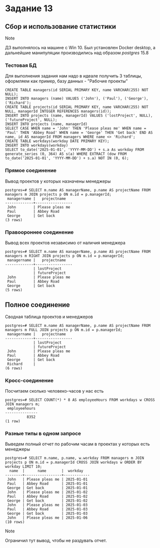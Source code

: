 # Задание 13
## Сбор и использование статистики 
> [!NOTE]
> ДЗ выполнялось на машине с Win 10. Был установлен Docker desktop, а дальнейшие манипуляции производились над образом *postgres* 15.8
### Тестовая БД
Для выполнения задания нам надо в идеале получить 3 таблицы, оформляем как пример, базу данных - "Рабочие проекты"
```
CREATE TABLE managers(id SERIAL PRIMARY KEY, name VARCHAR(255) NOT NULL);
INSERT INTO managers (name) VALUES ('John'), ('Paul'), ('George'), ('Richard');
CREATE TABLE projects(id SERIAL PRIMARY KEY, name VARCHAR(255) NOT NULL, managerId INTEGER REFERENCES managers(id));
INSERT INTO projects (name, managerId) VALUES ('lostProject', NULL), ('futureProject', NULL);
INSERT INTO projects (name, managerId)
SELECT CASE WHEN name = 'John' THEN 'Please pleas me' WHEN name = 'Paul' THEN 'Abbey Road' WHEN name = 'George' THEN 'Get back' END AS name, id AS managerId FROM managers WHERE name <> 'Richard';
CREATE TABLE workdays(workday DATE PRIMARY KEY);
INSERT INTO workdays(workday)
SELECT to_date('2025-01-01', 'YYYY-MM-DD') + s.a As workday FROM generate_series (0, 364) AS s(a) WHERE EXTRACT (dow FROM to_date('2025-01-01', 'YYYY-MM-DD') + s.a) NOT IN (0, 6);
```
### Прямое соединение
Вывод проектов у которых назначены менеджеры
```
postgres=# SELECT m.name AS managerName, p.name AS projectName FROM managers m JOIN projects p ON m.id = p.managerId;
 managername |   projectname   
-------------+-----------------
 John        | Please pleas me
 Paul        | Abbey Road
 George      | Get back
(3 rows)
```
### Правоороннее соединение
Вывод всех проектов независимо от наличия менеджера
```
postgres=# SELECT m.name AS managerName, p.name AS projectName FROM managers m RIGHT JOIN projects p ON m.id = p.managerId;
 managername |   projectname   
-------------+-----------------
             | lostProject
             | futureProject
 John        | Please pleas me
 Paul        | Abbey Road
 George      | Get back
(5 rows)
```
## Полное соединение
Сводная таблица проектов и менеджеров
```
postgres=# SELECT m.name AS managerName, p.name AS projectName FROM managers m FULL JOIN projects p ON m.id = p.managerId;
 managername |   projectname   
-------------+-----------------
             | lostProject
             | futureProject
 John        | Please pleas me
 Paul        | Abbey Road
 George      | Get back
 Richard     | 
(6 rows)
```
### Кросс-соединение
Посчитаем сколько человеко-часов у нас есть
```
postgres=# SELECT COUNT(*) * 8 AS employeeHours FROM workdays w CROSS JOIN managers m;
 employeehours 
---------------
          8352
(1 row)
```
### Разные типы в одном запросе
Выведем полный отчет по рабочим часам в проектах у которых есть менеджеры
```
postgres=# SELECT m.name, p.name, w.workday FROM managers m JOIN projects p ON m.id = p.managerId CROSS JOIN workdays w ORDER BY workday LIMIT 10;
  name  |      name       |  workday   
--------+-----------------+------------
 John   | Please pleas me | 2025-01-01
 Paul   | Abbey Road      | 2025-01-01
 George | Get back        | 2025-01-01
 John   | Please pleas me | 2025-01-02
 Paul   | Abbey Road      | 2025-01-02
 George | Get back        | 2025-01-02
 John   | Please pleas me | 2025-01-03
 Paul   | Abbey Road      | 2025-01-03
 George | Get back        | 2025-01-03
 John   | Please pleas me | 2025-01-06
(10 rows)
```
> [!NOTE]
> Ограничил тут вывод, чтобы не раздувать отчет.
